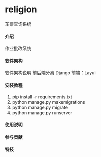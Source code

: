 # religion
车票查询系统
#### 介绍
作业批改系统

#### 软件架构
软件架构说明
前后端分离
Django
前端：Layui

#### 安装教程

1.  pip install -r requirements.txt
2.  python manage.py makemigrations
3.  python manage.py migrate
4.  python manage.py runserver
#### 使用说明

#### 参与贡献


#### 特技
